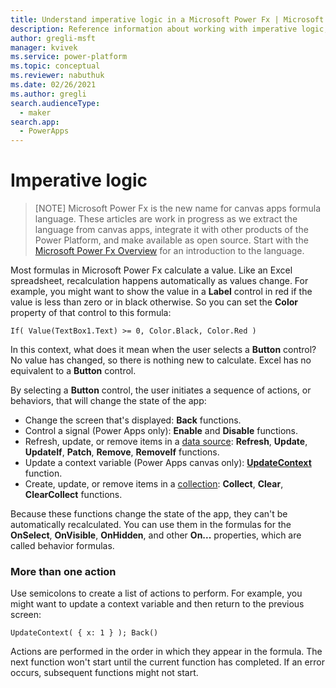 ```yaml
---
title: Understand imperative logic in a Microsoft Power Fx | Microsoft Docs
description: Reference information about working with imperative logic, which can change state in Microsoft Power Fx
author: gregli-msft
manager: kvivek
ms.service: power-platform
ms.topic: conceptual
ms.reviewer: nabuthuk
ms.date: 02/26/2021
ms.author: gregli
search.audienceType: 
  - maker
search.app: 
  - PowerApps
---
```

# Imperative logic

> [NOTE]
> Microsoft Power Fx is the new name for canvas apps formula language. These articles are work in progress as we extract the language from canvas apps, integrate it with other products of the Power Platform, and make available as open source.  Start with the [Microsoft Power Fx Overview](overview.md) for an introduction to the language.   

Most formulas in Microsoft Power Fx calculate a value.  Like an Excel spreadsheet, recalculation happens automatically as values change.  For example, you might want to show the value in a **Label** control in red if the value is less than zero or in black otherwise. So you can set the **Color** property of that control to this formula:

```powerapps-dot
If( Value(TextBox1.Text) >= 0, Color.Black, Color.Red )
```

In this context, what does it mean when the user selects a **Button** control?  No value has changed, so there is nothing new to calculate. Excel has no equivalent to a **Button** control.  

By selecting a **Button** control, the user initiates a sequence of actions, or behaviors, that will change the state of the app:

* Change the screen that's displayed: **Back** functions.
* Control a signal (Power Apps only): **Enable** and **Disable** functions.
* Refresh, update, or remove items in a [data source](/powerapps/maker/canvas-apps/working-with-data-sources): **Refresh**, **Update**, **UpdateIf**, **Patch**, **Remove**, **RemoveIf** functions.
* Update a context variable (Power Apps canvas only):  **[UpdateContext](/powerapps/maker/canvas-apps/functions/function-updatecontext)** function.
* Create, update, or remove items in a [collection](/powerapps/maker/canvas-apps/functions/function-clear-collect-clearcollect):  **Collect**, **Clear**, **ClearCollect** functions.

Because these functions change the state of the app, they can't be automatically recalculated. You can use them in the formulas for the **OnSelect**, **OnVisible**, **OnHidden**, and other **On...** properties, which are called behavior formulas.

### More than one action
Use semicolons to create a list of actions to perform. For example, you might want to update a context variable and then return to the previous screen:

```powerapps-dot
UpdateContext( { x: 1 } ); Back()
```

Actions are performed in the order in which they appear in the formula.  The next function won't start until the current function has completed. If an error occurs, subsequent functions might not start.

